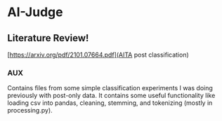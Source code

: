 # AI-Judge

## Literature Review!

 [https://arxiv.org/pdf/2101.07664.pdf](AITA post classification)


### AUX
Contains files from some simple classification experiments I was doing previously with post-only data. It contains some useful functionality like loading csv into 
pandas, cleaning, stemming, and tokenizing (mostly in processing.py). 
